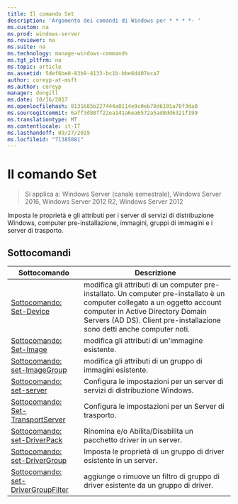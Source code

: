 ```yaml
---
title: Il comando Set
description: 'Argomento dei comandi di Windows per * * * *- '
ms.custom: na
ms.prod: windows-server
ms.reviewer: na
ms.suite: na
ms.technology: manage-windows-commands
ms.tgt_pltfrm: na
ms.topic: article
ms.assetid: 5def6be0-83b9-4133-bc1b-bbe6d407eca7
author: coreyp-at-msft
ms.author: coreyp
manager: dongill
ms.date: 10/16/2017
ms.openlocfilehash: 8131685b227444a0114e9c0eb70d6191a78f3da0
ms.sourcegitcommit: 6aff3d88ff22ea141a6ea6572a5ad8dd6321f199
ms.translationtype: MT
ms.contentlocale: it-IT
ms.lasthandoff: 09/27/2019
ms.locfileid: "71385081"
---
```

# <a name="the-set-command"></a>Il comando Set

>Si applica a: Windows Server (canale semestrale), Windows Server 2016, Windows Server 2012 R2, Windows Server 2012

Imposta le proprietà e gli attributi per i server di servizi di distribuzione Windows, computer pre-installazione, immagini, gruppi di immagini e i server di trasporto.
## <a name="subcommands"></a>Sottocomandi
|Sottocomando|Descrizione|
|-------|--------|
|[Sottocomando: Set-Device](subcommand-set-device.md)|modifica gli attributi di un computer pre-installato. Un computer pre-installato è un computer collegato a un oggetto account computer in Active Directory Domain Servers (AD DS). Client pre-installazione sono detti anche computer noti.|
|[Sottocomando: Set-Image](subcommand-set-image.md)|modifica gli attributi di un'immagine esistente.|
|[Sottocomando: set-ImageGroup](subcommand-set-imagegroup.md)|modifica gli attributi di un gruppo di immagini esistente.|
|[Sottocomando: set-server](subcommand-set-server.md)|Configura le impostazioni per un server di servizi di distribuzione Windows.|
|[Sottocomando: Set-TransportServer](subcommand-set-transportserver.md)|Configura le impostazioni per un Server di trasporto.|
|[Sottocomando: set-DriverPack](subcommand-set-driverpackage.md)|Rinomina e/o Abilita/Disabilita un pacchetto driver in un server.|
|[Sottocomando: set-DriverGroup](subcommand-set-drivergroup.md)|Imposta le proprietà di un gruppo di driver esistente in un server.|
|[Sottocomando: set-DriverGroupFilter](subcommand-set-drivergroupfilter.md)|aggiunge o rimuove un filtro di gruppo di driver esistente da un gruppo di driver.|
